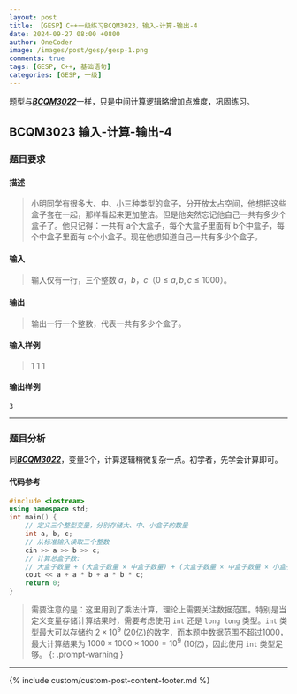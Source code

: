 ```yaml
---
layout: post
title: 【GESP】C++一级练习BCQM3023，输入-计算-输出-4
date: 2024-09-27 08:00 +0800
author: OneCoder
image: /images/post/gesp/gesp-1.png
comments: true
tags: [GESP, C++, 基础语句]
categories: [GESP, 一级]
---
```

题型与[***BCQM3022***](https://www.coderli.com/gesp-1-bcqm3022/)一样，只是中间计算逻辑略增加点难度，巩固练习。

<!--more-->

## BCQM3023 输入-计算-输出-4

### 题目要求

#### 描述

>小明同学有很多大、中、小三种类型的盒子，分开放太占空间，他想把这些盒子套在一起，那样看起来更加整洁。但是他突然忘记他自己一共有多少个盒子了。他只记得：一共有 a个大盒子，每个大盒子里面有 b个中盒子，每个中盒子里面有 c个小盒子。现在他想知道自己一共有多少个盒子。

#### 输入

>输入仅有一行，三个整数 $a$，$b$，$c$（$0 \leq a,b,c \leq 1000$）。

#### 输出

>输出一行一个整数，代表一共有多少个盒子。

#### 输入样例

>1 1 1

#### 输出样例

```console
3
```

---

### 题目分析

同[***BCQM3022***](https://www.coderli.com/gesp-1-bcqm3021/)，变量3个，计算逻辑稍微复杂一点。初学者，先学会计算即可。

#### 代码参考

```cpp
#include <iostream>
using namespace std;
int main() {
    // 定义三个整型变量，分别存储大、中、小盒子的数量
    int a, b, c;
    // 从标准输入读取三个整数
    cin >> a >> b >> c;
    // 计算总盒子数:
    // 大盒子数量 + (大盒子数量 × 中盒子数量) + (大盒子数量 × 中盒子数量 × 小盒子数量)
    cout << a + a * b + a * b * c;
    return 0;
}
```

> 需要注意的是：这里用到了乘法计算，理论上需要关注数据范围。特别是当定义变量存储计算结果时，需要考虑使用 `int` 还是 `long long` 类型。`int` 类型最大可以存储约 $2 \times 10^9$ (20亿)的数字，而本题中数据范围不超过1000，最大计算结果为 $1000 \times 1000 \times 1000 = 10^9$ (10亿)，因此使用 `int` 类型足够。
{: .prompt-warning }

---

{% include custom/custom-post-content-footer.md %}
